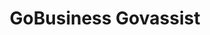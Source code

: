 ---
layout: homepage
title: GoBusiness Govassist
description: For Singapore Businesses
image: /images/
permalink: /
notification: For COVID-related government assistance, please click <a href="https://covid.gobusiness.gov.sg/" target="_blank">here</a> to see the listing.
sections:
    - hero:
        title: Successful Businesses in Singapore
        subtitle: Understanding business needs and allowing transactions with all government agencies in a simple, streamlined and speedy manner. 
        background: /images/govassist-hero-banner.jpg
        button: Get started with E-adviser
        url: https://ea-staging.l1t.molb.gov.sg/#/ 
        key_highlights:
        - title: Gobusiness Licensing
          url: https://www.gobusiness.gov.sg/licences
          description: Freely select and apply for the licences you need with the Guided Journey or Self-Service feature
        - title: E-adviser
          url: https://gb-assist-staging.netlify.app/growsj/gov-assist/
          description: Learn about relevant Government assistance for your business needs
        - title: Productivity Solutions Grant
          url: https://gb-assist-staging.netlify.app/growsj/psg/
          description: PSG supports companies in the adoption of pre-scoped IT solutions and equipment that enhances productivity
        - title: Gebiz Alerts
          url: 
          description: Be informed about the latest Government contracts
---